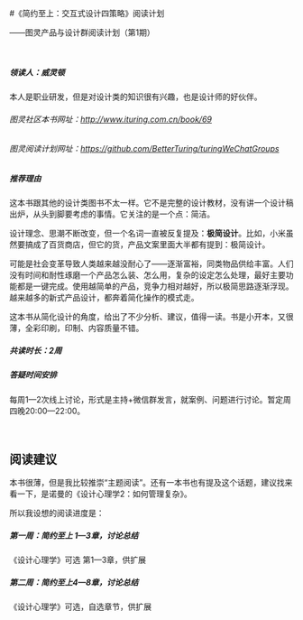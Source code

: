 #《简约至上：交互式设计四策略》阅读计划
——图灵产品与设计群阅读计划（第1期）
<br>
##### 领读人：威灵顿  本人是职业研发，但是对设计类的知识很有兴趣，也是设计师的好伙伴。

###### 图灵社区本书网址：<a href="http://www.ituring.com.cn/book/69">http://www.ituring.com.cn/book/69</a>
###### 图灵阅读计划网址：<a href="https://github.com/BetterTuring/turingWeChatGroups">https://github.com/BetterTuring/turingWeChatGroups</a>##### 推荐理由
这本书跟其他的设计类图书不太一样。它不是完整的设计教材，没有讲一个设计稿出炉，从头到脚要考虑的事情。它关注的是一个点：简洁。
设计理念、思潮不断改变，但一个名词一直被反复提及：**极简设计**。比如，小米虽然要搞成了百货商店，但它的货，产品文案里面大半都有提到：极简设计。
可能是社会变革导致人类越来越没耐心了——逐渐富裕，同类物品供给丰富。人们没有时间和耐性琢磨一个产品怎么装、怎么用，复杂的设定怎么处理，最好主要功能都是一键完成。使用越简单的产品，竞争力相对越好，所以极简思路逐渐浮现。越来越多的新式产品设计，都奔着简化操作的模式走。
这本书从简化设计的角度，给出了不少分析、建议，值得一读。书是小开本，又很薄，全彩印刷，印制、内容质量不错。##### 共读时长：2周
##### 答疑时间安排
每周1—2次线上讨论，形式是主持+微信群发言，就案例、问题进行讨论。暂定周四晚20:00—22:00。
<br>
## 阅读建议

<div style="margin-top:15px"></div>
本书很薄，但是我比较推崇“主题阅读”。还有一本书也有提及这个话题，建议找来看一下，是诺曼的《设计心理学2：如何管理复杂》。
所以我设想的阅读进度是：
##### 第一周：简约至上 1—3章，讨论总结
《设计心理学》可选 第1—3章，供扩展
      ##### 第二周：简约至上4—8章，讨论总结
《设计心理学》可选，自选章节，供扩展